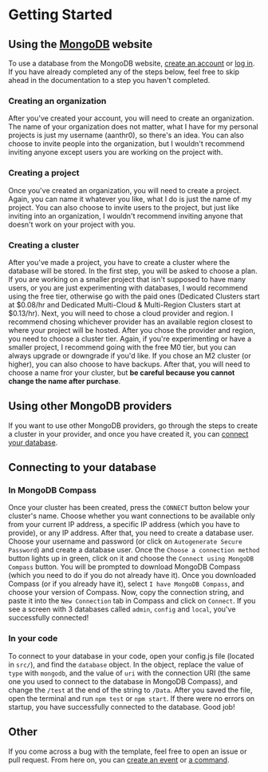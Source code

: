 # Getting Started

## Using the [MongoDB](https://mongodb.com/) website
To use a database from the MongoDB website, [create an account](https://account.mongodb.com/account/register) or [log in](https://account.mongodb.com/account/login).
If you have already completed any of the steps below, feel free to skip ahead in the documentation to a step you haven't completed.

### Creating an organization
After you've created your account, you will need to create an organization. The name of your organization does not matter, what I have for my personal projects is just my username (aanthr0), so there's an idea. You can also choose to invite people into the organization, but I wouldn't recommend inviting anyone except users you are working on the project with.

### Creating a project
Once you've created an organization, you will need to create a project. Again, you can name it whatever you like, what I do is just the name of my project. You can also choose to invite users to the project, but just like inviting into an organization, I wouldn't recommend inviting anyone that doesn't work on your project with you.

### Creating a cluster
After you've made a project, you have to create a cluster where the database will be stored. In the first step, you will be asked to choose a plan. If you are working on a smaller project that isn't supposed to have many users, or you are just experimenting with databases, I would recommend using the free tier, otherwise go with the paid ones (Dedicated Clusters start at $0.08/hr and Dedicated Multi-Cloud & Multi-Region Clusters start at $0.13/hr). Next, you will need to chose a cloud provider and region. I recommend chosing whichever provider has an available region closest to where your project will be hosted. After you chose the provider and region, you need to choose a cluster tier. Again, if you're experimenting or have a smaller project, I recommend going with the free M0 tier, but you can always upgrade or downgrade if you'd like. If you chose an M2 cluster (or higher), you can also choose to have backups. After that, you will need to choose a name fror your cluster, but **be careful because you cannot change the name after purchase**.

## Using other MongoDB providers
If you want to use other MongoDB providers, go through the steps to create a cluster in your provider, and once you have created it, you can [connect your database](#connecting_your_database).

## Connecting to your database

### In MongoDB Compass
Once your cluster has been created, press the `CONNECT` button below your cluster's name. Choose whether you want connections to be available only from your current IP address, a specific IP address (which you have to provide), or any IP address. After that, you need to create a database user. Choose your username and password (or click on `Autogenerate Secure Password`) and create a database user. Once the `Choose a connection method` button lights up in green, click on it and choose the `Connect using MongoDB Compass` button. You will be prompted to download MongoDB Compass (which you need to do if you do not already have it). Once you downloaded Compass (or if you already have it), select `I have MongoDB Compass`, and choose your version of Compass. Now, copy the connection string, and paste it into the `New Connection` tab in Compass and click on `Connect`. If you see a screen with 3 databases called  `admin`, `config` and `local`, you've successfully connected!

### In your code
To connect to your database in your code, open your config.js file (located in `src/`), and find the `database` object. In the object, replace the value of `type` with `mongodb`, and the value of `uri` with the connection URI (the same one you used to connect to the database in MongoDB Compass), and change the `/test` at the end of the string to `/Data`. After you saved the file, open the terminal and run `npm test` or `npm start`. If there were no errors on startup, you have successfully connected to the database. Good job!

## Other
If you come across a bug with the template, feel free to open an issue or pull request. From here on, you can [create an event](https://github.com/aanthr0/djs-template/blob/main/docs/making_an_event.md) or [a command](https://github.com/aanthr0/djs-template/blob/main/docs/making_a_command.md).
